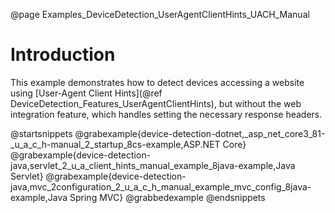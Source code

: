 @page Examples_DeviceDetection_UserAgentClientHints_UACH_Manual 

# Introduction

This example demonstrates how to detect devices accessing a website using 
[User-Agent Client Hints](@ref DeviceDetection_Features_UserAgentClientHints), but without the web integration feature, which handles setting the necessary response headers.
 
@startsnippets
@grabexample{device-detection-dotnet,_asp_net_core3_81-_u_a_c_h-manual_2_startup_8cs-example,ASP.NET Core}
@grabexample{device-detection-java,servlet_2_u_a_client_hints_manual_example_8java-example,Java Servlet}
@grabexample{device-detection-java,mvc_2configuration_2_u_a_c_h_manual_example_mvc_config_8java-example,Java Spring MVC}
@grabbedexample
@endsnippets




